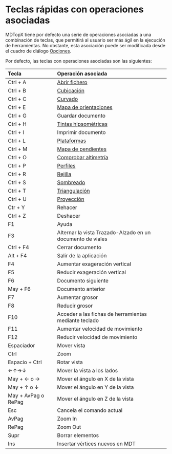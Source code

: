 # Teclas rápidas con operaciones asociadas

MDTopX tiene por defecto una serie de operaciones asociadas a una combinación de teclas, que permitirá al usuario ser más ágil en la ejecución de herramientas. No obstante, esta asociación puede ser modificada desde el cuadro de diálogo [Opciones](/lot-of-points-cc/interfaz-de-usuario/archivo/opciones/).

Por defecto, las teclas con operaciones asociadas son las siguientes:

|  Tecla | Operación asociada |
| :--- | :--- |
| Ctrl + A | [Abrir fichero](../operaciones-con-archivos/abrir-archivo.md) |
| Ctrl + B | [Cubicación](/mdtopx/desde-linea-de-comando/linea-de-comando-cubicacion.md) |
| Ctrl + C | [Curvado](/mdtopx/desde-linea-de-comando/linea-de-comando-curvado.md) |
| Ctrl + E | [Mapa de orientaciones](/mdtopx/como/como-mapa-de-orientaciones.md) |
| Ctrl + G | Guardar documento |
| Ctrl + H | [Tintas hipsométricas](../como/como-mapa-de-tintas-hipsometricas.md) |
| Ctrl + I | Imprimir documento |
| Ctrl + L | [Plataformas](/mdtopx/herramientas-mdt/plataformas.md) |
| Ctrl + M | [Mapa de pendientes](/mdtopx/como/como-mapa-de-pendientes.md) |
| Ctrl + O | [Comprobar altimetría](../como/como-comprobar-mdt.md) |
| Ctrl + P | [Perfiles](/mdtopx/desde-linea-de-comando/linea-de-comando-perfiles.md) |
| Ctrl + R | [Rejilla](/mdtopx/desde-linea-de-comando/linea-de-comando-rejilla.md) |
| Ctrl + S | [Sombreado](/mdtopx/desde-linea-de-comando/linea-de-comando-sombreado.md) |
| Ctrl + T | [Triangulación](/mdtopx/desde-linea-de-comando/linea-de-comando-triangulacion.md) |
| Ctrl + U | [Proyección](../como/como-proyeccion-sobre-mdt.md) |
| Ctr + Y | Rehacer |
| Ctrl + Z | Deshacer |
| F1 | Ayuda |
| F3 | Alternar la vista Trazado-Alzado en un documento de viales |
| Ctrl + F4 | Cerrar documento |
| Alt + F4 | Salir de la aplicación |
| F4 | Aumentar exageración vertical |
| F5 | Reducir exageración vertical |
| F6 | Documento siguiente |
| May + F6 | Documento anterior |
| F7 | Aumentar grosor |
| F8 | Reducir grosor |
| F10 | Acceder a las fichas de herramientas mediante teclado |
| F11 | Aumentar velocidad de movimiento |
| F12 | Reducir velocidad de movimiento |
| Espaciador | Mover vista |
| Ctrl | Zoom |
| Espacio + Ctrl | Rotar vista |
| ←↑→↓ | Mover la vista a los lados |
| May + ← o → | Mover el ángulo en X de la vista |
| May + ↑ o ↓ | Mover el ángulo en Y de la vista |
| May + AvPag o RePag | Mover el ángulo en Z de la vista |
| Esc | Cancela el comando actual |
| AvPag | Zoom In |
| RePag | Zoom Out |
| Supr | Borrar elementos |
| Ins | Insertar vértices nuevos en MDT |

